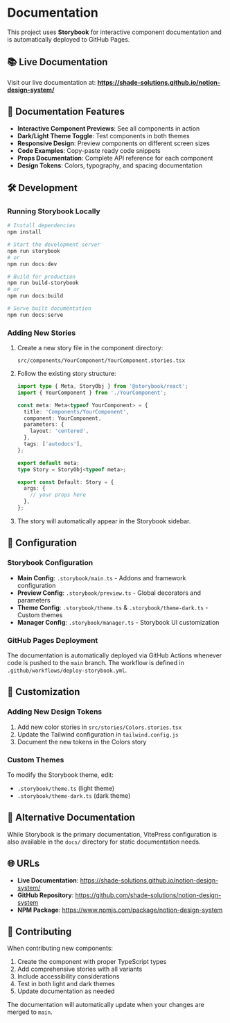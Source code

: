 # Documentation

This project uses **Storybook** for interactive component documentation and is automatically deployed to GitHub Pages.

## 📚 Live Documentation

Visit our live documentation at: **https://shade-solutions.github.io/notion-design-system/**

## 🚀 Documentation Features

- **Interactive Component Previews**: See all components in action
- **Dark/Light Theme Toggle**: Test components in both themes
- **Responsive Design**: Preview components on different screen sizes
- **Code Examples**: Copy-paste ready code snippets
- **Props Documentation**: Complete API reference for each component
- **Design Tokens**: Colors, typography, and spacing documentation

## 🛠️ Development

### Running Storybook Locally

```bash
# Install dependencies
npm install

# Start the development server
npm run storybook
# or
npm run docs:dev

# Build for production
npm run build-storybook
# or
npm run docs:build

# Serve built documentation
npm run docs:serve
```

### Adding New Stories

1. Create a new story file in the component directory:
   ```
   src/components/YourComponent/YourComponent.stories.tsx
   ```

2. Follow the existing story structure:
   ```typescript
   import type { Meta, StoryObj } from '@storybook/react';
   import { YourComponent } from './YourComponent';

   const meta: Meta<typeof YourComponent> = {
     title: 'Components/YourComponent',
     component: YourComponent,
     parameters: {
       layout: 'centered',
     },
     tags: ['autodocs'],
   };

   export default meta;
   type Story = StoryObj<typeof meta>;

   export const Default: Story = {
     args: {
       // your props here
     },
   };
   ```

3. The story will automatically appear in the Storybook sidebar.

## 🔧 Configuration

### Storybook Configuration

- **Main Config**: `.storybook/main.ts` - Addons and framework configuration
- **Preview Config**: `.storybook/preview.ts` - Global decorators and parameters
- **Theme Config**: `.storybook/theme.ts` & `.storybook/theme-dark.ts` - Custom themes
- **Manager Config**: `.storybook/manager.ts` - Storybook UI customization

### GitHub Pages Deployment

The documentation is automatically deployed via GitHub Actions whenever code is pushed to the `main` branch. The workflow is defined in `.github/workflows/deploy-storybook.yml`.

## 🎨 Customization

### Adding New Design Tokens

1. Add new color stories in `src/stories/Colors.stories.tsx`
2. Update the Tailwind configuration in `tailwind.config.js`
3. Document the new tokens in the Colors story

### Custom Themes

To modify the Storybook theme, edit:
- `.storybook/theme.ts` (light theme)
- `.storybook/theme-dark.ts` (dark theme)

## 📝 Alternative Documentation

While Storybook is the primary documentation, VitePress configuration is also available in the `docs/` directory for static documentation needs.

## 🌐 URLs

- **Live Documentation**: https://shade-solutions.github.io/notion-design-system/
- **GitHub Repository**: https://github.com/shade-solutions/notion-design-system
- **NPM Package**: https://www.npmjs.com/package/notion-design-system

## 🤝 Contributing

When contributing new components:

1. Create the component with proper TypeScript types
2. Add comprehensive stories with all variants
3. Include accessibility considerations
4. Test in both light and dark themes
5. Update documentation as needed

The documentation will automatically update when your changes are merged to `main`.
